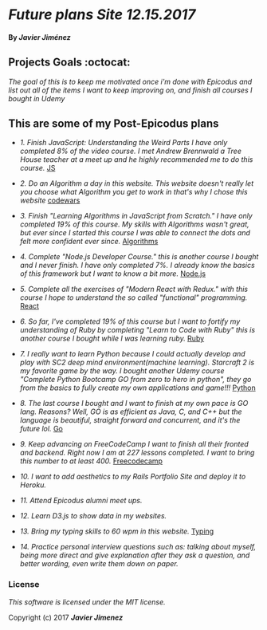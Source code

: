 # _Future plans Site 12.15.2017_

#### By _**Javier Jiménez**_

## Projects Goals :octocat:
_The goal of this is to keep me motivated once i'm done with Epicodus and list out all of the items I want to keep improving on, and finish all courses I bought in Udemy_

## This are some of my Post-Epicodus plans

* _1. Finish JavaScript: Understanding the Weird Parts I have only completed 8% of the video course. I met Andrew Brennwald a Tree House teacher at a meet up and he highly recommended me to do this course._ [JS](https://www.udemy.com/understand-javascript/learn/v4/overview)

* _2. Do an Algorithm a day in this website. This website doesn't really let you choose what Algorithm you get to work in that's why I chose this website_ [codewars](https://www.codewars.com/users/javierjjm522)

* _3. Finish "Learning Algorithms in JavaScript from Scratch." I have only completed 19% of this course. My skills with Algorithms wasn't great, but ever since I started this course I was able to connect the dots and felt more confident ever since._ [Algorithms](https://www.udemy.com/learning-algorithms-in-javascript-from-scratch/learn/v4/content)

* _4. Complete "Node.js Developer Course." this is another course I bought and I never finish. I have only completed 7%. I already know the basics of this framework but I want to know a bit more._ [Node.js](https://www.udemy.com/the-complete-nodejs-developer-course-2/learn/v4/content)

* _5. Complete all the exercises of "Modern React with Redux." with this course I hope to understand the so called "functional" programming._ [React](https://www.udemy.com/react-redux/learn/v4/content)

* _6. So far, I've completed 19% of this course but I want to fortify my understanding of Ruby by completing "Learn to Code with Ruby" this is another course I bought while I was learning ruby._ [Ruby](https://www.udemy.com/learn-to-code-with-ruby-lang/learn/v4/content)

* _7. I really want to learn Python because I could actually develop and play with SC2 deep mind environment(machine learning). Starcraft 2 is my favorite game by the way. I bought another Udemy course "Complete Python Bootcamp GO from zero to hero in python", they go from the basics to fully create my own applications and game!!!_ [Python](https://www.udemy.com/complete-python-bootcamp/learn/v4/content)

* _8. The last course I bought and I want to finish at my own pace is GO lang. Reasons? Well, GO is as efficient as Java, C, and C++ but the language is beautiful, straight forward and concurrent, and it's the future lol._ [Go](https://www.udemy.com/go-the-complete-developers-guide/learn/v4/content)

* _9. Keep advancing on FreeCodeCamp I want to finish all their fronted and backend. Right now I am at 227 lessons completed. I want to bring this number to at least 400._ [Freecodecamp](https://www.freecodecamp.org/javierrcc522)

* _10. I want to add aesthetics to my Rails Portfolio Site and deploy it to Heroku._

* _11. Attend Epicodus alumni meet ups._

* _12. Learn D3.js to show data in my websites._

* _13. Bring my typing skills to 60 wpm in this website._ [Typing](https://www.typing.com)

* _14. Practice personal interview questions such as: talking about myself, being more direct and give explanation after they ask a question, and better wording, even write them down on paper._

















### License
*This software is licensed under the MIT license.*

Copyright (c) 2017 **_Javier Jimenez_**
